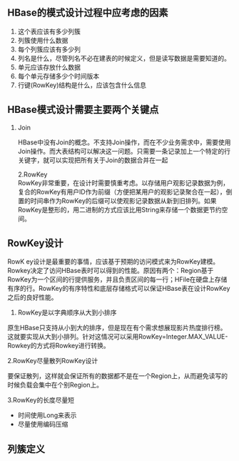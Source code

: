 ## HBase的模式设计过程中应考虑的因素

1. 这个表应该有多少列簇
2. 列簇使用什么数据
3. 每个列簇应该有多少列
4. 列名是什么，尽管列名不必在建表的时候定义，但是读写数据是需要知道的。
5. 单元应该存放什么数据
6. 每个单元存储多少个时间版本
7. 行键\(RowKey\)结构是什么，应该包含什么信息

## HBase模式设计需要主要两个关键点

1. Join

   HBase中没有Join的概念。不支持Join操作，而在不少业务需求中，需要使用Join操作。而大表结构可以解决这一问题。只需要一条记录加上一个特定的行关键字，就可以实现把所有关于Join的数据合并在一起

   2.RowKey  
   RowKey非常重要，在设计时需要慎重考虑。以存储用户观影记录数据为例，复合的RowKey有用户ID作为前缀（方便把某用户的观影记录聚合在一起），倒置的时间串作为RowKey的后缀可以使观影记录数据从新到旧排列。如果RowKey是整形的，用二进制的方式应该比用String来存储一个数据更节约空间。

## RowKey设计

RowK ey设计是最重要的事情，应该基于预期的访问模式来为RowKey建模。Rowkey决定了访问HBase表时可以得到的性能。原因有两个：Region基于RowKey为一个区间的行提供服务，并且负责区间的每一行；HFile在硬盘上存储有序的行。RowKey的有序特性和底层存储格式可以保证HBase表在设计RowKey之后的良好性能。

1. RowKey是以字典顺序从大到小排序

原生HBase只支持从小到大的排序，但是现在有个需求想展现影片热度排行榜。这就要实现从大到小排列。针对这情况可以采用RowKey=Integer.MAX\_VALUE-Rowkey的方式将Rowkey进行转换。

2.RowKey尽量散列RowKey设计

要保证散列，这样就会保证所有的数据都不是在一个Region上，从而避免读写的时候负载会集中在个别Region上。

3.RowKey的长度尽量短

* 时间使用Long来表示
* 尽量使用编码压缩

## 列簇定义





